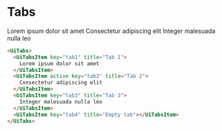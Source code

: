 # Tabs
<div class="custom"> 
  
<UiTabs>
  <UiTabsItem key="tab1" title="Tab 1">Lorem ipsum dolor sit amet</UiTabsItem>
  <UiTabsItem active key="tab2" title="Tab 2">Consectetur adipiscing elit</UiTabsItem>
  <UiTabsItem key="tab3" title="Tab 3">Integer malesuada nulla leo</UiTabsItem>
  <UiTabsItem key="tab4" title="Empty tab"></UiTabsItem>
</UiTabs>
</div>


```html
<UiTabs>
  <UiTabsItem key="tab1" title="Tab 1">
    Lorem ipsum dolor sit amet
  </UiTabsItem>
  <UiTabsItem active key="tab2" title="Tab 2">
    Consectetur adipiscing elit
  </UiTabsItem>
  <UiTabsItem key="tab3" title="Tab 3">
    Integer malesuada nulla leo
  </UiTabsItem>
  <UiTabsItem key="tab4" title="Empty tab"></UiTabsItem>
</UiTabs>
```
